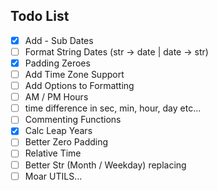 ## Todo List

- [x] Add - Sub Dates
- [ ] Format String Dates (str -> date | date -> str)
- [x] Padding Zeroes
- [ ] Add Time Zone Support
- [ ] Add Options to Formatting
- [ ] AM / PM Hours
- [ ] time difference in sec, min, hour, day etc...
- [ ] Commenting Functions
- [x] Calc Leap Years
- [ ] Better Zero Padding
- [ ] Relative Time
- [ ] Better Str (Month / Weekday) replacing
- [ ] Moar UTILS...